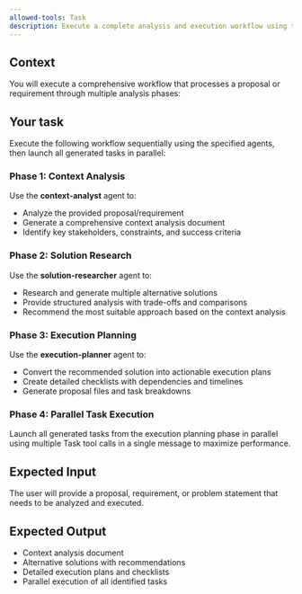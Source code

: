 ```yaml
---
allowed-tools: Task
description: Execute a complete analysis and execution workflow using three specialized agents in sequence, then launch tasks in parallel
---
```


## Context

You will execute a comprehensive workflow that processes a proposal or requirement through multiple analysis phases:

## Your task

Execute the following workflow sequentially using the specified agents, then launch all generated tasks in parallel:

### Phase 1: Context Analysis
Use the **context-analyst** agent to:
- Analyze the provided proposal/requirement
- Generate a comprehensive context analysis document
- Identify key stakeholders, constraints, and success criteria

### Phase 2: Solution Research
Use the **solution-researcher** agent to:
- Research and generate multiple alternative solutions
- Provide structured analysis with trade-offs and comparisons
- Recommend the most suitable approach based on the context analysis

### Phase 3: Execution Planning
Use the **execution-planner** agent to:
- Convert the recommended solution into actionable execution plans
- Create detailed checklists with dependencies and timelines
- Generate proposal files and task breakdowns

### Phase 4: Parallel Task Execution
Launch all generated tasks from the execution planning phase in parallel using multiple Task tool calls in a single message to maximize performance.

## Expected Input

The user will provide a proposal, requirement, or problem statement that needs to be analyzed and executed.

## Expected Output

- Context analysis document
- Alternative solutions with recommendations
- Detailed execution plans and checklists
- Parallel execution of all identified tasks